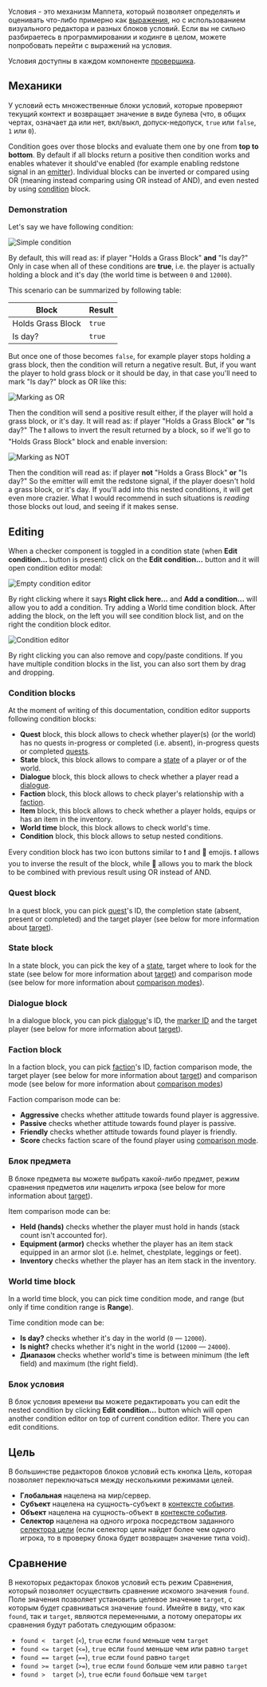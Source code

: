 Условия - это механизм Маппета, который позволяет определять и оценивать что-либо примерно как [выражения](./Выражения), но с использованием визуального редактора и разных блоков условий. Если вы не сильно разбираетесь в программировании и кодинге в целом, можете попробовать перейти с выражений на условия.

Условия доступны в каждом компоненте [проверщика](./Проверщик).

## Механики

У условий есть множественные блоки условий, которые проверяют текущий контект и возвращает значение в виде булева (что, в общих чертах, означает да или нет, вкл/выкл, допуск-недопуск, `true` или `false`, `1` или `0`). 

Condition goes over those blocks and evaluate them one by one from **top to bottom**. By default if all blocks return a positive then condition works and enables whatever it should've enabled (for example enabling redstone signal in an [emitter](./Emitter-block)). Individual blocks can be inverted or compared using OR (meaning instead comparing using OR instead of AND), and even nested by using [condition](./Conditions#condition-block) block.

### Demonstration

Let's say we have following condition:

![Simple condition](https://i.imgur.com/o9cT6dH.png)

By default, this will read as: if player "Holds a Grass Block" **and** "Is day?" Only in case when all of these conditions are **true**, i.e. the player is actually holding a block and it's day (the world time is between `0` and `12000`).

This scenario can be summarized by following table:

|Block|Result|
|-|-|
|Holds Grass Block|`true`|
|Is day?|`true`|

But once one of those becomes `false`, for example player stops holding a grass block, then the condition will return a negative result. But, if you want the player to hold grass block or it should be day, in that case you'll need to mark "Is day?" block as OR like this:

![Marking as OR](https://i.imgur.com/ZOHJIyR.png)

Then the condition will send a positive result either, if the player will hold a grass block, or it's day. It will read as: if player "Holds a Grass Block" **or** "Is day?" The ❗ allows to invert the result returned by a block, so if we'll go to "Holds Grass Block" block and enable inversion:

![Marking as NOT](https://i.imgur.com/vUtvBsH.png)

Then the condition will read as: if player **not** "Holds a Grass Block" **or** "Is day?" So the emitter will emit the redstone signal, if the player doesn't hold a grass block, or it's day. If you'll add into this nested conditions, it will get even more crazier. What I would recommend in such situations is *reading* those blocks out loud, and seeing if it makes sense.

## Editing

When a checker component is toggled in a condition state (when **Edit condition...** button is present) click on the **Edit condition...** button and it will open condition editor modal:

![Empty condition editor](https://i.imgur.com/jEvG8cJ.png)

By right clicking where it says **Right click here...** and **Add a condition...** will allow you to add a condition. Try adding a World time condition block. After adding the block, on the left you will see condition block list, and on the right the condition block editor.

![Condition editor](https://i.imgur.com/mzJFtFx.png)

By right clicking you can also remove and copy/paste conditions. If you have multiple condition blocks in the list, you can also sort them by drag and dropping.

### Condition blocks

At the moment of writing of this documentation, condition editor supports following condition blocks:

* **Quest** block, this block allows to check whether player(s) (or the world) has no quests in-progress or completed (i.e. absent), in-progress quests or completed [quests](./Quetst).
* **State** block, this block allows to compare a [state](./States) of a player or of the world.
* **Dialogue** block, this block allows to check whether a player read a [dialogue](./Dialogues).
* **Faction** block, this block allows to check player's relationship with a [faction](./Factions).
* **Item** block, this block allows to check whether a player holds, equips or has an item in the inventory.
* **World time** block, this block allows to check world's time.
* **Condition** block, this block allows to setup nested conditions.

Every condition block has two icon buttons similar to ❗ and 🔀 emojis. ❗ allows you to inverse the result of the block, while 🔀 allows you to mark the block to be combined with previous result using OR instead of AND.

### Quest block

In a quest block, you can pick [quest](./Quests)'s ID, the completion state (absent, present or completed) and the target player (see below for more information about [target](./Conditions#targeting)).

### State block

In a state block, you can pick the key of a [state](./States), target where to look for the state (see below for more information about [target](./Conditions#targeting)) and comparison mode (see below for more information about [comparison modes](./Conditions#comparison)).

### Dialogue block

In a dialogue block, you can pick [dialogue](./Dialogues)'s ID, the [marker ID](./Dialogues#dialogue-reading) and the target player (see below for more information about [target](./Conditions#targeting)).

### Faction block

In a faction block, you can pick [faction](./Factions)'s ID, faction comparison mode, the target player (see below for more information about [target](./Conditions#targeting)) and comparison mode (see below for more information about [comparison modes](./Conditions#comparison))

Faction comparison mode can be:

* **Aggressive** checks whether attitude towards found player is aggressive.
* **Passive** checks whether attitude towards found player is passive.
* **Friendly** checks whether attitude towards found player is friendly.
* **Score** checks faction scare of the found player using [comparison mode](./Conditions#comparison).

### Блок предмета

В блоке предмета вы можете выбрать какой-либо предмет, режим сравнения предметов или нацелить игрока (see below for more information about [target](./Conditions#targeting)).

Item comparison mode can be:

* **Held (hands)** checks whether the player must hold in hands (stack count isn't accounted for).
* **Equipment (armor)** checks whether the player has an item stack equipped in an armor slot (i.e. helmet, chestplate, leggings or feet).
* **Inventory** checks whether the player has an item stack in the inventory.

### World time block

In a world time block, you can pick time condition mode, and range (but only if time condition range is **Range**).

Time condition mode can be:

* **Is day?** checks whether it's day in the world (`0` — `12000`).
* **Is night?** checks whether it's night in the world (`12000` — `24000`).
* **Диапазон** checks whether world's time is between minimum (the left field) and maximum (the right field).

### Блок условия

В блок условия времени вы можете редактировать you can edit the nested condition by clicking **Edit condition...** button which will open another condition editor on top of current condition editor. There you can edit conditions.

## Цель

В большинстве редакторов блоков условий есть кнопка Цель, которая позволяет переключаться между несколькими режимами целей.

* **Глобальная** нацелена на мир/сервер.
* **Субъект** нацелена на сущность-субъект в [контексте события](./События#контекст-события).
* **Объект** нацелена на сущность-объект в [контексте события](./События#контекст-события).
* **Селектор** нацелена на одного игрока посредством заданного [селектора цели](https://minecraft.fandom.com/wiki/Commands) (если селектор цели найдет более чем одного игрока, то в проверку блока будет возвращен значение типа void).

## Сравнение

В некоторых редакторах блоков условий есть режим Сравнения, который позволяет осуществить сравнение искомого значения `found`. Поле значения позволяет установить целевое значение `target`, с которым будет сравниваться значение `found`. Имейте в виду, что как `found`, так и `target`, являются переменными, а потому операторы их сравнения будут работать следующим образом:

* `found <  target` (`<`), `true` если `found` меньше чем `target`
* `found <= target` (`<=`), `true` если `found` меньше чем или равно `target`
* `found == target` (`==`), `true` если `found` равно `target`
* `found >= target` (`>=`), `true` если `found` больше чем или равно `target`
* `found >  target` (`>`), `true` если `found` больше чем `target`
